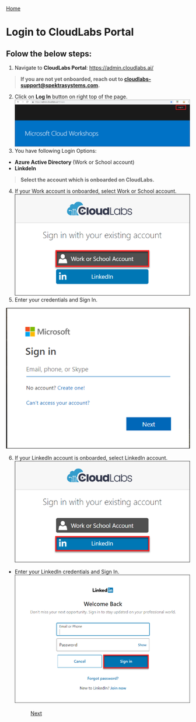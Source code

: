 [Home](./../README.md)

# Login to CloudLabs Portal

## Folow the below steps:
1. Navigate to **CloudLabs Portal**: https://admin.cloudlabs.ai/
>**If you are not yet onboarded, reach out to cloudlabs-support@spektrasystems.com.**
2. Click on **Log In** button on right top of the page.
![](images/login.png)
3. You have following Login Options:
* **Azure Active Directory** (Work or School account)
* **LinkdeIn**
>**Select the account which is onboarded on CloudLabs.**
4. If your Work account is onboarded, select Work or School account.
  ![](images/work.png)
5. Enter your credentials and Sign In.
  
 ![](images/worksign.png)

6. If your LinkedIn account is onboarded, select LinkedIn account. 
  ![](images/linkedin.png)  
* Enter your LinkedIn credentials and Sign In. 
![](images/linksign.png)
&nbsp;&nbsp;&nbsp;&nbsp;&nbsp;&nbsp;&nbsp;&nbsp;&nbsp;&nbsp;&nbsp;&nbsp;&nbsp;&nbsp;&nbsp;&nbsp;&nbsp;&nbsp;&nbsp;&nbsp;&nbsp;&nbsp;&nbsp;&nbsp;&nbsp;&nbsp;&nbsp;&nbsp;&nbsp;&nbsp;&nbsp;&nbsp;&nbsp;&nbsp;&nbsp;&nbsp;&nbsp;&nbsp;&nbsp;&nbsp;&nbsp;&nbsp;&nbsp;&nbsp;&nbsp;&nbsp;&nbsp;&nbsp;&nbsp;&nbsp;&nbsp;&nbsp;&nbsp;&nbsp;&nbsp;&nbsp;&nbsp;&nbsp;&nbsp;&nbsp;&nbsp;&nbsp;&nbsp;&nbsp;&nbsp;&nbsp;&nbsp;&nbsp;&nbsp;&nbsp;&nbsp;&nbsp;&nbsp;&nbsp;&nbsp;&nbsp;&nbsp;&nbsp;&nbsp;&nbsp;&nbsp;&nbsp;&nbsp;&nbsp;&nbsp;&nbsp;&nbsp;&nbsp;&nbsp;&nbsp;&nbsp;&nbsp;&nbsp;&nbsp;&nbsp;&nbsp;&nbsp;&nbsp;&nbsp;&nbsp;&nbsp;&nbsp;&nbsp;&nbsp;&nbsp;&nbsp;&nbsp;&nbsp;&nbsp;&nbsp;&nbsp;&nbsp;&nbsp;&nbsp;&nbsp;&nbsp;&nbsp;&nbsp;&nbsp;&nbsp;&nbsp;&nbsp;&nbsp;&nbsp;&nbsp;&nbsp;&nbsp;&nbsp;&nbsp;&nbsp;&nbsp;&nbsp;[Next](./View_ODL_and_Bit.ly_link_readme.md#view-odlon-demand-labs-and-bitly-link)
